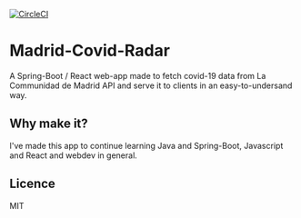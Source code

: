 [![CircleCI](https://circleci.com/gh/ChrisHilborne/Madrid-Covid-Radar.svg?style=svg&circle-token=aae2a4a81be1bdb92791eecfc38eb8eb31fada55)](<LINK>)

# Madrid-Covid-Radar

A Spring-Boot / React web-app made to fetch covid-19 data from La Communidad de Madrid API and serve it to clients in an  easy-to-undersand way.

## Why make it?

I've made this app to continue learning Java and Spring-Boot, Javascript and React and webdev in general.

## Licence
MIT
